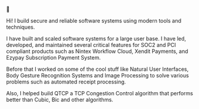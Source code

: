 👋 

Hi! I build secure and reliable software systems using modern tools and techniques. 

I have built and scaled software systems for a large user base. I have led, developed, and maintained several critical features for SOC2 and PCI compliant products such as Nintex Workflow Cloud, Xendit Payments, and Ezypay Subscription Payment System. 

Before that I worked on some of the cool stuff like Natural User Interfaces, Body Gesture Recognition Systems and Image Processing to solve various problems such as automated receipt processing. 

Also, I helped build QTCP a TCP Congestion Control algorithm that performs better than Cubic, Bic and other algorithms.

<!--
**habibbhutto/habibbhutto** is a ✨ _special_ ✨ repository because its `README.md` (this file) appears on your GitHub profile.

Here are some ideas to get you started:

- 🔭 I’m currently working on ...
- 🌱 I’m currently learning ...
- 👯 I’m looking to collaborate on ...
- 🤔 I’m looking for help with ...
- 💬 Ask me about ...  
- 📫 How to reach me: ...
- 😄 Pronouns: ...
- ⚡ Fun fact: ...
-->
